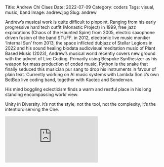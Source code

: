 Title: Andrew Chi Claes
Date: 2022-07-09
Category: coders
Tags: visual, music, band
Image: andrew.jpg
Slug: andrew

Andrew’s musical work is quite difficult to pinpoint. Ranging from his early progressive hard tech outfit (Monastic Project) in 1999, free jazz explorations (Chaos of the Haunted Spire) from 2005, electric saxophone driven fusion of the band STUFF. in 2012, electronic live music moniker ‘Internal Sun’ from 2013, the space inflicted dubjazz of Stellar Legions in 2022 and his sound healing biodata audiovisual meditation music of Plant Based Music (2023), Andrew’s musical world recently covers new ground with the advent of Live Coding. Primarily using Bespoke Synthesizer as his weapon for mass production of coded music, Python is the snake that finally seduced this musician pur sang to drop his instruments in favour of plain text. Currently working on AI music systems with Lambda Sonic’s own BotBop live coding band, together with Kaotec and Sondervan.

His mind boggling eclecticism finds a warm and restful place in his long standing encompassing world view: 

Unity in Diversity. It’s not the style, not the tool, not the complexity, it’s the intention: serving the One.


<div class='auto-resizable-iframe'>
<div class="cyber-tile-big cyber-tile-vid fg-dark bg-blue">
<iframe
    src="https://www.youtube.com/embed/Iy_8G8r8VpQ?si=lFmE1_YRRZd2n_eE&amp;start=5748"
    title="YouTube video player" 
    frameborder="0" 
    allow="accelerometer; autoplay; clipboard-write; encrypted-media; gyroscope; picture-in-picture; web-share" 
    allowfullscreen>
</iframe>
</div>
</div>

